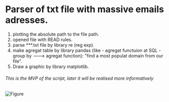# Parser of txt file with massive emails adresses.

1. plotting the absolute path to the file path.
2. opened file with READ rules.
3. parse ***.txt file by library re (reg exp).
4. make agregat table by library pandas (like - agregat functuion at SQL - group by ---> agregat function): "find a most populat domain from our file".
5. Draw a graphic by library matplotlib.

###### This is the MVP of the script, later it will be realised more informatively

![Figure](https://user-images.githubusercontent.com/108606736/184612485-202623fa-d32a-4216-ac4e-916a93e278bb.png)
